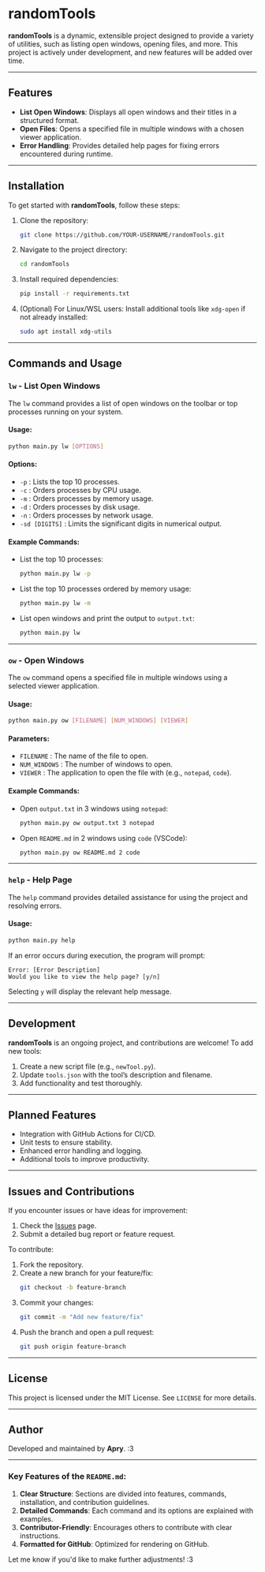 
# randomTools

**randomTools** is a dynamic, extensible project designed to provide a variety of utilities, such as listing open windows, opening files, and more. This project is actively under development, and new features will be added over time.

---

## Features

- **List Open Windows**: Displays all open windows and their titles in a structured format.
- **Open Files**: Opens a specified file in multiple windows with a chosen viewer application.
- **Error Handling**: Provides detailed help pages for fixing errors encountered during runtime.

---

## Installation

To get started with **randomTools**, follow these steps:

1. Clone the repository:
   ```bash
   git clone https://github.com/YOUR-USERNAME/randomTools.git
   ```

2. Navigate to the project directory:
   ```bash
   cd randomTools
   ```

3. Install required dependencies:
   ```bash
   pip install -r requirements.txt
   ```

4. (Optional) For Linux/WSL users: Install additional tools like `xdg-open` if not already installed:
   ```bash
   sudo apt install xdg-utils
   ```

---

## Commands and Usage

### `lw` - List Open Windows

The `lw` command provides a list of open windows on the toolbar or top processes running on your system. 

#### Usage:
```bash
python main.py lw [OPTIONS]
```

#### Options:
- `-p` : Lists the top 10 processes.
- `-c` : Orders processes by CPU usage.
- `-m` : Orders processes by memory usage.
- `-d` : Orders processes by disk usage.
- `-n` : Orders processes by network usage.
- `-sd [DIGITS]` : Limits the significant digits in numerical output.

#### Example Commands:
- List the top 10 processes:
  ```bash
  python main.py lw -p
  ```
- List the top 10 processes ordered by memory usage:
  ```bash
  python main.py lw -m
  ```
- List open windows and print the output to `output.txt`:
  ```bash
  python main.py lw
  ```

---

### `ow` - Open Windows

The `ow` command opens a specified file in multiple windows using a selected viewer application.

#### Usage:
```bash
python main.py ow [FILENAME] [NUM_WINDOWS] [VIEWER]
```

#### Parameters:
- `FILENAME` : The name of the file to open.
- `NUM_WINDOWS` : The number of windows to open.
- `VIEWER` : The application to open the file with (e.g., `notepad`, `code`).

#### Example Commands:
- Open `output.txt` in 3 windows using `notepad`:
  ```bash
  python main.py ow output.txt 3 notepad
  ```
- Open `README.md` in 2 windows using `code` (VSCode):
  ```bash
  python main.py ow README.md 2 code
  ```

---

### `help` - Help Page

The `help` command provides detailed assistance for using the project and resolving errors.

#### Usage:
```bash
python main.py help
```

If an error occurs during execution, the program will prompt:
```plaintext
Error: [Error Description]
Would you like to view the help page? [y/n]
```

Selecting `y` will display the relevant help message.

---

## Development

**randomTools** is an ongoing project, and contributions are welcome! To add new tools:
1. Create a new script file (e.g., `newTool.py`).
2. Update `tools.json` with the tool’s description and filename.
3. Add functionality and test thoroughly.

---

## Planned Features

- Integration with GitHub Actions for CI/CD.
- Unit tests to ensure stability.
- Enhanced error handling and logging.
- Additional tools to improve productivity.

---

## Issues and Contributions

If you encounter issues or have ideas for improvement:
1. Check the [Issues](https://github.com/YOUR-USERNAME/randomTools/issues) page.
2. Submit a detailed bug report or feature request.

To contribute:
1. Fork the repository.
2. Create a new branch for your feature/fix:
   ```bash
   git checkout -b feature-branch
   ```
3. Commit your changes:
   ```bash
   git commit -m "Add new feature/fix"
   ```
4. Push the branch and open a pull request:
   ```bash
   git push origin feature-branch
   ```

---

## License

This project is licensed under the MIT License. See `LICENSE` for more details.

---

## Author

Developed and maintained by **Apry**. :3


---

### Key Features of the `README.md`:
1. **Clear Structure**: Sections are divided into features, commands, installation, and contribution guidelines.
2. **Detailed Commands**: Each command and its options are explained with examples.
3. **Contributor-Friendly**: Encourages others to contribute with clear instructions.
4. **Formatted for GitHub**: Optimized for rendering on GitHub.

Let me know if you'd like to make further adjustments! :3
